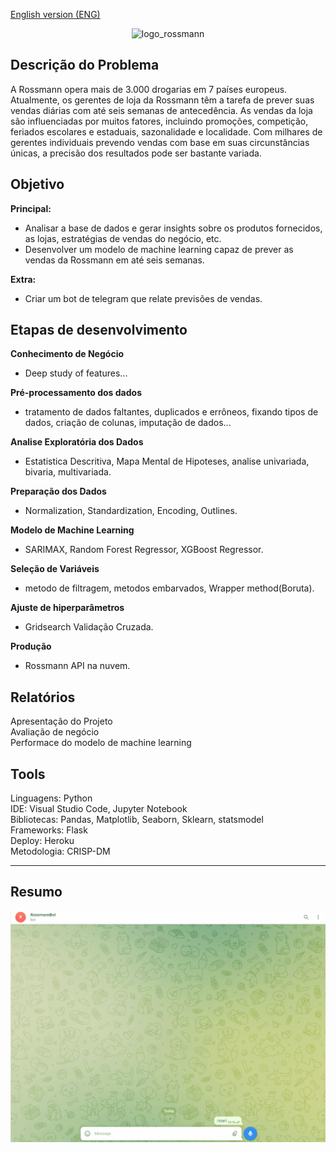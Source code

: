 [English version (ENG)](https://github.com/alyssonvidal/Rossmann-Sales-Forecast#readme)

<p align='center'><img src="/images/logo_rossmann.jpg " alt="logo_rossmann" width="450"/></center>

## Descrição do Problema

A Rossmann opera mais de 3.000 drogarias em 7 países europeus. Atualmente, os gerentes de loja da Rossmann têm a tarefa de prever suas vendas diárias com até seis semanas de antecedência. As vendas da loja são influenciadas por muitos fatores, incluindo promoções, competição, feriados escolares e estaduais, sazonalidade e localidade. Com milhares de gerentes individuais prevendo vendas com base em suas circunstâncias únicas, a precisão dos resultados pode ser bastante variada.

## Objetivo
**Principal:**
* Analisar a base de dados e gerar insights sobre os produtos fornecidos, as lojas, estratégias de vendas do negócio, etc.
* Desenvolver um modelo de machine learning capaz de prever as vendas da Rossmann em até seis semanas.

**Extra:**    
* Criar um bot de telegram que relate previsões de vendas.

## Etapas de desenvolvimento
**Conhecimento de Negócio**
* Deep study of features...

**Pré-processamento dos dados**
* tratamento de dados faltantes, duplicados e errôneos, fixando tipos de dados, criação de colunas, imputação de dados...

**Analise Exploratória dos Dados**
* Estatistica Descritiva, Mapa Mental de Hipoteses, analise univariada, bivaria, multivariada.

**Preparação dos Dados**
* Normalization, Standardization, Encoding, Outlines.

**Modelo de Machine Learning**
* SARIMAX, Random Forest Regressor, XGBoost Regressor.

**Seleção de Variáveis**
* metodo de filtragem, metodos embarvados, Wrapper method(Boruta).

**Ajuste de hiperparâmetros**
* Gridsearch Validação Cruzada.
    
**Produção**
* Rossmann API na nuvem.
    
## Relatórios
Apresentação do Projeto<br>
Avaliação de negócio<br>
Performace do modelo de machine learning<br>

## Tools
Linguagens: Python<br>
IDE: Visual Studio Code, Jupyter Notebook<br>
Bibliotecas: Pandas, Matplotlib, Seaborn, Sklearn, statsmodel<br>
Frameworks: Flask<br>
Deploy: Heroku<br>
Metodologia: CRISP-DM<br>

*** 

## Resumo 


<div align="center">
<img src="images/rossmann_telegram_bot.gif" width="600px">
</div>
